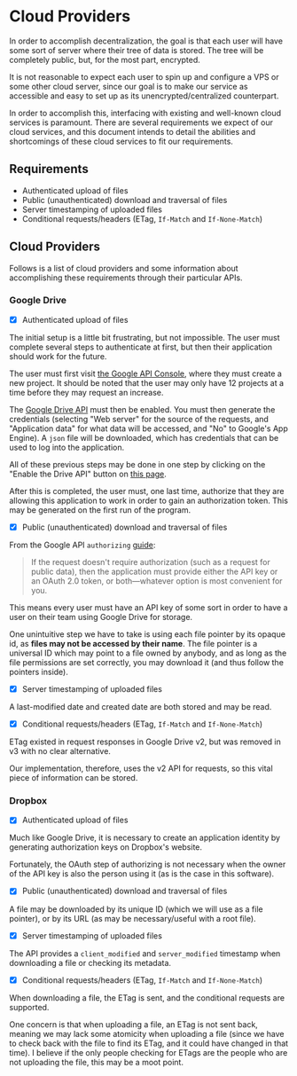 # Cloud Providers

In order to accomplish decentralization, the goal is that each user will have some sort of server where their tree of data is stored. The tree will be completely public, but, for the most part, encrypted.

It is not reasonable to expect each user to spin up and configure a VPS or some other cloud server, since our goal is to make our service as accessible and easy to set up as its unencrypted/centralized counterpart.

In order to accomplish this, interfacing with existing and well-known cloud services is paramount. There are several requirements we expect of our cloud services, and this document intends to detail the abilities and shortcomings of these cloud services to fit our requirements.

## Requirements

 - Authenticated upload of files
 - Public (unauthenticated) download and traversal of files
 - Server timestamping of uploaded files
 - Conditional requests/headers (ETag, `If-Match` and  `If-None-Match`)

## Cloud Providers

Follows is a list of cloud providers and some information about accomplishing these requirements through their particular APIs.

### Google Drive

 - [x] Authenticated upload of files

The initial setup is a little bit frustrating, but not impossible. The user must complete several steps to authenticate at first, but then their application should work for the future.

The user must first visit [the Google API Console](https://console.developers.google.com/), where they must create a new project. It should be noted that the user may only have 12 projects at a time before they may request an increase. 

The [Google Drive API](https://console.developers.google.com/apis/library/drive.googleapis.com) must then be enabled. You must then generate the credentials (selecting "Web server" for the source of the requests, and "Application data" for what data will be accessed, and "No" to Google's App Engine). A `json` file will be downloaded, which has credentials that can be used to log into the application.

All of these previous steps may be done in one step by clicking on the "Enable the Drive API" button on [this page](https://developers.google.com/drive/api/v3/quickstart/nodejs).

After this is completed, the user must, one last time, authorize that they are allowing this application to work in order to gain an authorization token. This may be generated on the first run of the program.

 - [x] Public (unauthenticated) download and traversal of files

From the Google API `authorizing` [guide](https://developers.google.com/sheets/api/guides/authorizing):

 > If the request doesn't require authorization (such as a request for public data), then the application must provide either the API key or an OAuth 2.0 token, or both—whatever option is most convenient for you.

This means every user must have an API key of some sort in order to have a user on their team using Google Drive for storage.

One unintuitive step we have to take is using each file pointer by its opaque id, as **files may not be accessed by their name**. The file pointer is a universal ID which may point to a file owned by anybody, and as long as the file permissions are set correctly, you may download it (and thus follow the pointers inside).

 - [x] Server timestamping of uploaded files
 
A last-modified date and created date are both stored and may be read.
 
 - [x] Conditional requests/headers (ETag, `If-Match` and  `If-None-Match`)
 
ETag existed in request responses in Google Drive v2, but was removed in v3 with no clear alternative.
 
Our implementation, therefore, uses the v2 API for requests, so this vital piece of information can be stored. 

### Dropbox

 - [x] Authenticated upload of files

Much like Google Drive, it is necessary to create an application identity by generating authorization keys on Dropbox's website.

Fortunately, the OAuth step of authorizing is not necessary when the owner of the API key is also the person using it (as is the case in this software).

 - [x] Public (unauthenticated) download and traversal of files

A file may be downloaded by its unique ID (which we will use as a file pointer), or by its URL (as may be necessary/useful with a root file).

 - [x] Server timestamping of uploaded files

The API provides a `client_modified` and `server_modified` timestamp when downloading a file or checking its metadata.

 - [x] Conditional requests/headers (ETag, `If-Match` and  `If-None-Match`)

When downloading a file, the ETag is sent, and the conditional requests are supported.

One concern is that when uploading a file, an ETag is not sent back, meaning we may lack some atomicity when uploading a file (since we have to check back with the file to find its ETag, and it could have changed in that time). I believe if the only people checking for ETags are the people who are not uploading the file, this may be a moot point.
